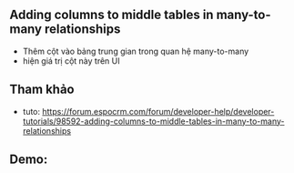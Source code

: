 ## Adding columns to middle tables in many-to-many relationships

- Thêm cột vào bảng trung gian trong quan hệ many-to-many
- hiện giá trị cột này trên UI

## Tham khảo
- tuto: https://forum.espocrm.com/forum/developer-help/developer-tutorials/98592-adding-columns-to-middle-tables-in-many-to-many-relationships
    
## Demo:


